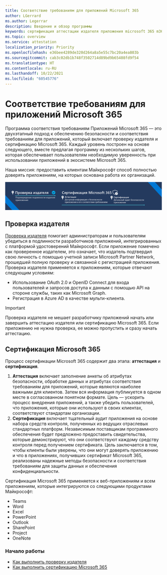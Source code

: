 ```yaml
---
title: Соответствие требованиям для приложений Microsoft 365
author: LGerrard
ms.author: Legerrar
description: Введение и обзор программы
keywords: сертификация аттестации издателя приложения microsoft 365 m365
ms.topic: overview
ms.service: attestation
localization_priority: Priority
ms.openlocfilehash: e36bee4289de320d264a8a5e55c7bc20a4ea803b
ms.sourcegitcommit: cab3c02db1b748f3502714d89bd9b65408fd9f54
ms.translationtype: HT
ms.contentlocale: ru-RU
ms.lasthandoff: 10/22/2021
ms.locfileid: "60545776"
---
```

# <a name="microsoft-365-app-compliance-program"></a>Соответствие требованиям для приложений Microsoft 365

Программа соответствия требованиям Приложений Microsoft 365 — это двухэтапный подход к обеспечению безопасности и соответствия требованиям для приложений, который включает проверку издателя и сертификацию Microsoft 365. Каждый уровень построен на основе следующего, вместе предлагая программу из нескольких шагов, которая обеспечивает пользователям необходимую уверенность при использовании приложений в экосистеме Microsoft 365.  

Наша миссия: предоставить клиентам Майкрософт способ полностью доверять приложениям, на которых основана работа их организаций.

![Двухуровневый подход к обеспечению соответствия требованиям для приложений](media/Microsoft365AppComplianceBanner.png)

## <a name="publisher-verification"></a>Проверка издателя

[Проверка издателя](https://docs.microsoft.com/azure/active-directory/develop/publisher-verification-overview) помогает администраторам и пользователям убедиться в подлинности разработчиков приложений, интегрированных с платформой удостоверений Майкрософт. Если приложение помечено как проверенное издателем, это означает, что издатель подтвердил свою личность с помощью учетной записи Microsoft Partner Network, прошедшей полную проверку и связанной с регистрацией приложения.
Проверка издателя применяется к приложениям, которые отвечают следующим условиям:  
- Использование OAuth 2.0 и OpenID Connect для входа пользователей и запросов доступа к данным с помощью API на стороне службы, таких как Microsoft Graph. 
- Регистрация в Azure AD в качестве мульти-клиента.  

> [!IMPORTANT]
> Проверка издателя не мешает разработчику приложений начать или завершить аттестацию издателя или сертификацию Microsoft 365. Если приложению не нужна проверка, ее можно пропустить и сразу начать аттестацию.

## <a name="microsoft-365-certification"></a>Сертификация Microsoft 365
Процесс сертификации Microsoft 365 содержит два этапа: **аттестация** и **сертификация**.
1.  **Аттестация** включает заполнение анкеты об атрибутах безопасности, обработке данных и атрибутах соответствия требованиям для приложений, которые являются наиболее важными для клиентов. Затем вся информация публикуется в одном месте в согласованном понятном формате. Цель — ускорить процесс внедрения приложений, а также убедить пользователей, что приложения, которые они используют в своих клиентах, соответствуют стандартам организации.
1.  **Сертификация** включает тщательный аудит приложения на основе набора средств контроля, полученных из ведущих отраслевых стандартных платформ. Независимым поставщикам программного обеспечения будет предложено предоставить свидетельства, которые демонстрируют, что они соответствуют каждому средству контроля перед получением сертификата. Цель заключается в том, чтобы клиенты были уверены, что они могут доверять приложению и что в приложениях, получивших сертификат Microsoft 365, реализованы надежные методы безопасности и соответствия требованиям для защиты данных и обеспечения конфиденциальности.


Сертификация Microsoft 365 применяется к веб-приложениям и всем приложениям, которые интегрируются со следующими продуктами Майкрософт:
-   Teams
-   Word
-   Excel
-   PowerPoint 
-   Outlook
- SharePoint
- Project
- OneNote

### <a name="get-started"></a>Начало работы
- [Как выполнить проверку издателя](https://docs.microsoft.com/en-us/azure/active-directory/develop/mark-app-as-publisher-verified)
- [Как выполнить сертификацию Microsoft 365](https://docs.microsoft.com/en-us/microsoft-365-app-certification/docs/certification)

